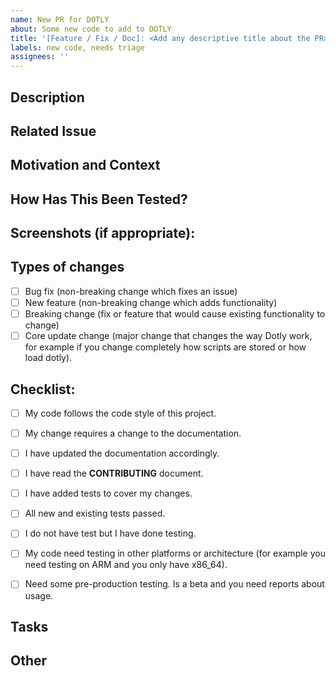 ```yaml
---
name: New PR for DOTLY
about: Some new code to add to DOTLY
title: '[Feature / Fix / Doc]: <Add any descriptive title about the PR>'
labels: new code, needs triage
assignees: ''
---
```

<!---
Please use English as main language

Provide a general summary of your changes in the Title above
Use prefix by type of change:
- [Feature]
- [Fix]
- [Doc]
Delete not needed prefix tags in title

Also add [HELP NEEDED] before if you need some∩ help.
Add also [WIP] before every other prefix if you have task to do or you have proposed task (because work in a team or you desire some help).
-->

## Description
<!--- Describe your changes -->

## Related Issue
<!--- If suggesting a new feature or change and was discussed it firs. Add here the link to the issue or discussion. -->
<!--- If fixing a bug, there should be an issue describing it with steps to reproduce -->
<!--- Please link to the issue here: -->

## Motivation and Context
<!--- Why is this change required? What problem does it solve? -->

## How Has This Been Tested?
<!--- Please describe in detail how you tested your changes. -->
<!--- Include details of your testing environment, and the tests you ran to (a lot of details are only required when is a breaking change or ) -->
<!--- Please if you haven't tested please, mark this PR as draft and do some tests. If you need help, just ask for it --->

## Screenshots (if appropriate):

## Types of changes
<!--- What types of changes does your code introduce? Put an `x` in all the boxes that apply: -->
- [ ] Bug fix (non-breaking change which fixes an issue)
- [ ] New feature (non-breaking change which adds functionality)
- [ ] Breaking change (fix or feature that would cause existing functionality to change)
- [ ] Core update change (major change that changes the way Dotly work, for example if you change completely how scripts are stored or how load dotly).

## Checklist:
<!--- Go over all the following points, and put an `x` in all the boxes that apply. -->
<!--- If you're unsure about any of these, don't hesitate to ask. We're here to help! -->
- [ ] My code follows the code style of this project.
- [ ] My change requires a change to the documentation.
- [ ] I have updated the documentation accordingly.
- [ ] I have read the **CONTRIBUTING** document.
- [ ] I have added tests to cover my changes.
- [ ] All new and existing tests passed.
- [ ] I do not have test but I have done testing.
- [ ] My code need testing in other platforms or architecture (for example you need testing on ARM and you only have x86_64).
- [ ] Need some pre-production testing. Is a beta and you need reports about usage.


## Tasks
<!---
Only for large PRs and when you have multiple stuff to do. Use this only if this is a WIP (Work In Progress) PR.
Delete if your PR is ready when you create the PR.
 --->

 ## Other
<!--- If you want to add something add it here --->